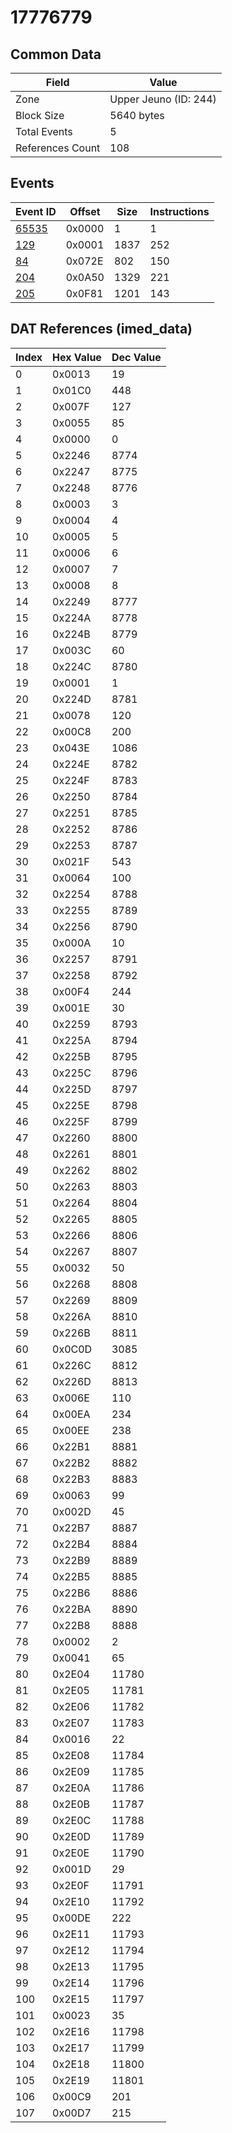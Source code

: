 # 17776779

## Common Data

| Field            | Value                 |
|------------------|-----------------------|
| Zone             | Upper Jeuno (ID: 244) |
| Block Size       | 5640 bytes            |
| Total Events     | 5                     |
| References Count | 108                   |

## Events

| Event ID            | Offset   |   Size |   Instructions |
|---------------------|----------|--------|----------------|
| [65535](./65535.md) | 0x0000   |      1 |              1 |
| [129](./129.md)     | 0x0001   |   1837 |            252 |
| [84](./84.md)       | 0x072E   |    802 |            150 |
| [204](./204.md)     | 0x0A50   |   1329 |            221 |
| [205](./205.md)     | 0x0F81   |   1201 |            143 |

## DAT References (imed_data)

|   Index | Hex Value   |   Dec Value |
|---------|-------------|-------------|
|       0 | 0x0013      |          19 |
|       1 | 0x01C0      |         448 |
|       2 | 0x007F      |         127 |
|       3 | 0x0055      |          85 |
|       4 | 0x0000      |           0 |
|       5 | 0x2246      |        8774 |
|       6 | 0x2247      |        8775 |
|       7 | 0x2248      |        8776 |
|       8 | 0x0003      |           3 |
|       9 | 0x0004      |           4 |
|      10 | 0x0005      |           5 |
|      11 | 0x0006      |           6 |
|      12 | 0x0007      |           7 |
|      13 | 0x0008      |           8 |
|      14 | 0x2249      |        8777 |
|      15 | 0x224A      |        8778 |
|      16 | 0x224B      |        8779 |
|      17 | 0x003C      |          60 |
|      18 | 0x224C      |        8780 |
|      19 | 0x0001      |           1 |
|      20 | 0x224D      |        8781 |
|      21 | 0x0078      |         120 |
|      22 | 0x00C8      |         200 |
|      23 | 0x043E      |        1086 |
|      24 | 0x224E      |        8782 |
|      25 | 0x224F      |        8783 |
|      26 | 0x2250      |        8784 |
|      27 | 0x2251      |        8785 |
|      28 | 0x2252      |        8786 |
|      29 | 0x2253      |        8787 |
|      30 | 0x021F      |         543 |
|      31 | 0x0064      |         100 |
|      32 | 0x2254      |        8788 |
|      33 | 0x2255      |        8789 |
|      34 | 0x2256      |        8790 |
|      35 | 0x000A      |          10 |
|      36 | 0x2257      |        8791 |
|      37 | 0x2258      |        8792 |
|      38 | 0x00F4      |         244 |
|      39 | 0x001E      |          30 |
|      40 | 0x2259      |        8793 |
|      41 | 0x225A      |        8794 |
|      42 | 0x225B      |        8795 |
|      43 | 0x225C      |        8796 |
|      44 | 0x225D      |        8797 |
|      45 | 0x225E      |        8798 |
|      46 | 0x225F      |        8799 |
|      47 | 0x2260      |        8800 |
|      48 | 0x2261      |        8801 |
|      49 | 0x2262      |        8802 |
|      50 | 0x2263      |        8803 |
|      51 | 0x2264      |        8804 |
|      52 | 0x2265      |        8805 |
|      53 | 0x2266      |        8806 |
|      54 | 0x2267      |        8807 |
|      55 | 0x0032      |          50 |
|      56 | 0x2268      |        8808 |
|      57 | 0x2269      |        8809 |
|      58 | 0x226A      |        8810 |
|      59 | 0x226B      |        8811 |
|      60 | 0x0C0D      |        3085 |
|      61 | 0x226C      |        8812 |
|      62 | 0x226D      |        8813 |
|      63 | 0x006E      |         110 |
|      64 | 0x00EA      |         234 |
|      65 | 0x00EE      |         238 |
|      66 | 0x22B1      |        8881 |
|      67 | 0x22B2      |        8882 |
|      68 | 0x22B3      |        8883 |
|      69 | 0x0063      |          99 |
|      70 | 0x002D      |          45 |
|      71 | 0x22B7      |        8887 |
|      72 | 0x22B4      |        8884 |
|      73 | 0x22B9      |        8889 |
|      74 | 0x22B5      |        8885 |
|      75 | 0x22B6      |        8886 |
|      76 | 0x22BA      |        8890 |
|      77 | 0x22B8      |        8888 |
|      78 | 0x0002      |           2 |
|      79 | 0x0041      |          65 |
|      80 | 0x2E04      |       11780 |
|      81 | 0x2E05      |       11781 |
|      82 | 0x2E06      |       11782 |
|      83 | 0x2E07      |       11783 |
|      84 | 0x0016      |          22 |
|      85 | 0x2E08      |       11784 |
|      86 | 0x2E09      |       11785 |
|      87 | 0x2E0A      |       11786 |
|      88 | 0x2E0B      |       11787 |
|      89 | 0x2E0C      |       11788 |
|      90 | 0x2E0D      |       11789 |
|      91 | 0x2E0E      |       11790 |
|      92 | 0x001D      |          29 |
|      93 | 0x2E0F      |       11791 |
|      94 | 0x2E10      |       11792 |
|      95 | 0x00DE      |         222 |
|      96 | 0x2E11      |       11793 |
|      97 | 0x2E12      |       11794 |
|      98 | 0x2E13      |       11795 |
|      99 | 0x2E14      |       11796 |
|     100 | 0x2E15      |       11797 |
|     101 | 0x0023      |          35 |
|     102 | 0x2E16      |       11798 |
|     103 | 0x2E17      |       11799 |
|     104 | 0x2E18      |       11800 |
|     105 | 0x2E19      |       11801 |
|     106 | 0x00C9      |         201 |
|     107 | 0x00D7      |         215 |
